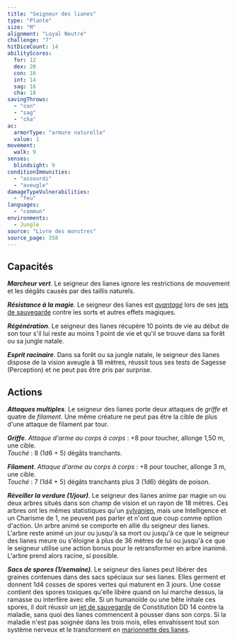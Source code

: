 ```yaml
---
title: "Seigneur des lianes"
type: "Plante"
size: "M"
alignment: "Loyal Neutre"
challenge: "7"
hitDiceCount: 14
abilityScores:
  for: 12
  dex: 20
  con: 16
  int: 14
  sag: 16
  cha: 18
savingThrows:
  - "con"
  - "sag"
  - "cha"
ac:
  armorType: "armure naturelle"
  value: 1
movement:
  walk: 9
senses:
  blindsight: 9
conditionImmunities:
  - "assourdi"
  - "aveugle"
damageTypeVulnerabilities:
  - "feu"
languages:
  - "commun"
environments:
  - Jungle
source: "Livre des monstres"
source_page: 358
---
```

## Capacités
_**Marcheur vert**_. Le seigneur des lianes ignore les restrictions de mouvement et les dégâts causés par des taillis naturels.

_**Résistance à la magie**_. Le seigneur des lianes est [_avantagé_](/utiliser-les-caracteristiques/#avantage-et-desavantage) lors de ses [jets de sauvegarde](/utiliser-les-caracteristiques/#jets-de-sauvegarde) contre les sorts et autres effets magiques.

_**Régénération**_. Le seigneur des lianes récupère 10 points de vie au début de son tour s'il lui reste au moins 1 point de vie et qu'il se trouve dans sa forêt ou sa jungle natale.

_**Esprit racinaire**_. Dans sa forêt ou sa jungle natale, le seigneur des lianes dispose de la vision aveugle à 18 mètres, réussit tous ses tests de Sagesse (Perception) et ne peut pas être pris par surprise.

## Actions
_**Attaques multiples**_. Le seigneur des lianes porte deux attaques de _griffe_ et quatre de _filament_. Une même créature ne peut pas être la cible de plus d'une attaque de filament par tour.

_**Griffe**_. _Attaque d'arme au corps à corps_ : +8 pour toucher, allonge 1,50 m, une cible.  
_Touché_ : 8 (1d6 + 5) dégâts tranchants.

_**Filament**_. _Attaque d'arme au corps à corps_ : +8 pour toucher, allonge 3 m, une cible.  
_Touché_ : 7 (1d4 + 5) dégâts tranchants plus 3 (1d6) dégâts de poison.

_**Réveiller la verdure (1/jour)**_. Le seigneur des lianes anime par magie un ou deux arbres situés dans son champ de vision et un rayon de 18 mètres. Ces arbres ont les mêmes statistiques qu'un [sylvanien](/bestiaire/sylvanien/), mais une Intelligence et un Charisme de 1, ne peuvent pas parler et n'ont que coup comme option d'action. Un arbre animé se comporte en allié du seigneur des lianes. L'arbre reste animé un jour ou jusqu'à sa mort ou jusqu'à ce que le seigneur des lianes meure ou s'éloigne à plus de 36 mètres de lui ou jusqu'à ce que le seigneur utilise une action bonus pour le retransformer en arbre inanimé. L'arbre prend alors racine, si possible.

_**Sacs de spores (1/semaine)**_. Le seigneur des lianes peut libérer des graines contenues dans des sacs spéciaux sur ses lianes. Elles germent et donnent 1d4 cosses de spores vertes qui maturent en 3 jours. Une cosse contient des spores toxiques qu'elle libère quand on lui marche dessus, la ramasse ou interfère avec elle. Si un humanoïde ou une bête inhale ces spores, il doit réussir un [jet de sauvegarde](/utiliser-les-caracteristiques/#jets-de-sauvegarde) de Constitution DD 14 contre la maladie, sans quoi des lianes commencent à pousser dans son corps. Si la maladie n'est pas soignée dans les trois mois, elles envahissent tout son système nerveux et le transforment en [marionnette des lianes](/bestiaire/marionnette-des-lianes/).
